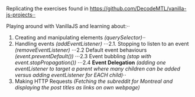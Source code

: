 Replicating the exercises found  in https://github.com/DecodeMTL/vanilla-js-projects⋅⋅

Playing around with VanillaJS and learning about:⋅⋅
1. Creating and manipulating elements *(querySelector)*⋅⋅
2. Handling events *(addEventListener)*
⋅⋅⋅2.1. Stopping to listen to an event *(removeEventListener)*
⋅⋅⋅2.2 Default event behaviours *(event.preventDefault())*
⋅⋅⋅2.3 Event bubbling *(stop with event.stopPropagation())*
⋅⋅⋅2.4 **Event Delegation** *(adding one eventListener to target a parent where many children can be added versus adding eventListener for EACH child)*⋅⋅
3. Making HTTP Requests *(Fetching the subreddit for Montreal and displaying the post titles as links on own webpage)*